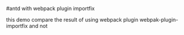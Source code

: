 #antd with webpack plugin importfix

this demo compare the result of using webpack plugin webpak-plugin-importfix and not


